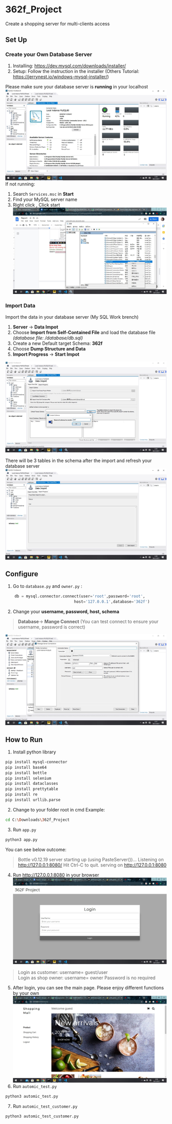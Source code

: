 # 362f_Project
Create a shopping server for multi-clients access
## Set Up
### Create your Own Database Server
1.  Installing: https://dev.mysql.com/downloads/installer/
2. Setup: Follow the instruction in the installer (Others Tutorial: https://jerrynest.io/windows-mysql-installer/)

Please make sure your database server is **running** in your localhost
![](https://github.com/Lukwok/362f_Project/blob/main/ReadMe_image/running_server.jpg)
If not running:
1.  Search `Services.msc` in **Start**
2.  Find your MySQL server name
3. Right click , Click start
![](https://github.com/Lukwok/362f_Project/blob/main/ReadMe_image/start_running.jpg)

### Import Data
Import the data in your database server (My SQL Work brench)
1.  **Server** -> **Data Impot**
2. Choose **Import from Self-Contained File** and load the database file
	*(database file: /database/db.sql)*
3.  Create a new Default target Schema: **362f**
4. Choose **Dump Structure and Data**
5. **Import Progress** -> **Start Impot**

![](https://github.com/Lukwok/362f_Project/blob/main/ReadMe_image/import_data.jpg)

There will be 3 tables in the schema after the import and refresh your database server
![](https://github.com/Lukwok/362f_Project/blob/main/ReadMe_image/tables.jpg)

## Configure
1. Go to `database.py` and `owner.py` :
```python
	db = mysql.connector.connect(user='root',password='root',
                              host='127.0.0.1',database='362f')
```
2. Change your **username, password, host, schema**
>**Database**-> **Mange Connect** (You can test connect to ensure your username, password is correct)

![](https://github.com/Lukwok/362f_Project/blob/main/ReadMe_image/Connection.jpg)

## How to Run
1.  Install python library
```bash
pip install mysql-connector
pip install base64
pip install bottle
pip install selenium
pip install dataclasses
pip install prettytable
pip install re
pip install urllib.parse
```
2. Change to your folder root in cmd 
Example:
```bash
cd C:\Downloads\362f_Project
```
3. Run `app.py`
```bash
python3 app.py
```
You can see below outcome:
> Bottle v0.12.19 server starting up (using PasteServer())...
Listening on http://127.0.0.1:8080/
Hit Ctrl-C to quit.
serving on http://127.0.0.1:8080

4. Run http://127.0.0.1:8080 in your browser
![](https://github.com/Lukwok/362f_Project/blob/main/ReadMe_image/login.jpg)
> Login as customer: username= guest/user  
Login as shop owner: username= owner 
Password is no required

5. After login, you can see the main page. Please enjoy different functions by your own
![](https://github.com/Lukwok/362f_Project/blob/main/ReadMe_image/home.jpg)
6. Run `automic_test.py`
```bash
python3 automic_test.py
```
7. Run `automic_test_customer.py`
```bash
python3 automic_test_customer.py
```

